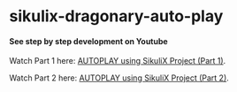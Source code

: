 # sikulix-dragonary-auto-play

#### See step by step development on Youtube

Watch Part 1 here: [AUTOPLAY using SikuliX Project (Part 1)](https://youtu.be/TUUWTE534wE).

Watch Part 2 here: [AUTOPLAY using SikuliX Project (Part 2)](https://youtu.be/DvJos-TVoDk).
